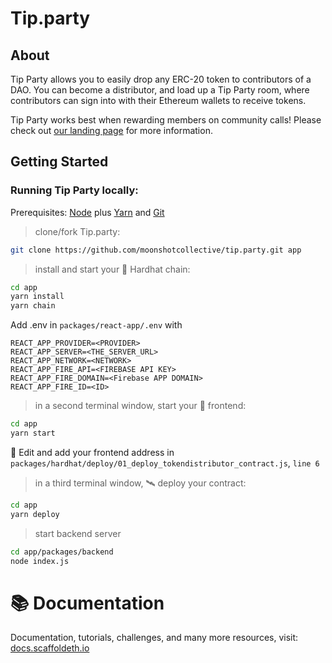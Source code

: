 # Tip.party

## About
Tip Party allows you to easily drop any ERC-20 token to contributors of a DAO. You can become a distributor, and load up a Tip Party room, where contributors can sign into with their Ethereum wallets to receive tokens.

Tip Party works best when rewarding members on community calls! Please check out [our landing page](https://tip.party) for more information. 

## Getting Started

### Running Tip Party locally:

Prerequisites: [Node](https://nodejs.org/en/download/) plus [Yarn](https://classic.yarnpkg.com/en/docs/install/) and [Git](https://git-scm.com/downloads)

> clone/fork Tip.party:

```bash
git clone https://github.com/moonshotcollective/tip.party.git app
```

> install and start your 👷‍ Hardhat chain:

```bash
cd app
yarn install
yarn chain
```

Add .env in `packages/react-app/.env` with 
```
REACT_APP_PROVIDER=<PROVIDER>
REACT_APP_SERVER=<THE_SERVER_URL>
REACT_APP_NETWORK=<NETWORK>
REACT_APP_FIRE_API=<FIREBASE API KEY>
REACT_APP_FIRE_DOMAIN=<Firebase APP DOMAIN>
REACT_APP_FIRE_ID=<ID>
```

> in a second terminal window, start your 📱 frontend:

```bash
cd app
yarn start
```

📝 Edit and add your frontend address in `packages/hardhat/deploy/01_deploy_tokendistributor_contract.js`, `line 6`

> in a third terminal window, 🛰 deploy your contract:

```bash
cd app
yarn deploy
```

> start backend server

```bash
cd app/packages/backend
node index.js 
```


# 📚 Documentation

Documentation, tutorials, challenges, and many more resources, visit: [docs.scaffoldeth.io](https://docs.scaffoldeth.io)
